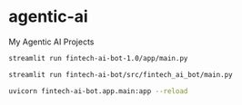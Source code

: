 # agentic-ai
My Agentic AI Projects

```bash
streamlit run fintech-ai-bot-1.0/app/main.py
```

```bash
streamlit run fintech-ai-bot/src/fintech_ai_bot/main.py
```

```bash
uvicorn fintech-ai-bot.app.main:app --reload
```
